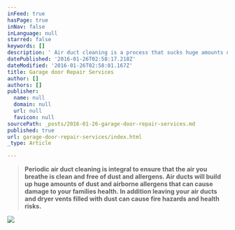 ```yaml
---
inFeed: true
hasPage: true
inNav: false
inLanguage: null
starred: false
keywords: []
description: ' Air duct cleaning is a process that sucks huge amounts of dust and allergen buildup from your ventilation system.  The process involves utilizing industrial high powered vacuum systems to pull out all of the unwanted dust buildup from your vents. Fresh us. Air will also offer preventative maintenance solutions such as UV light installations which destroy dust and allergens before they can build up.  Air duct cleaning is integral to the environment of your home, the air that you breathe, and is also important to prevent fire hazards.'
datePublished: '2016-01-26T02:58:17.218Z'
dateModified: '2016-01-26T02:58:01.167Z'
title: Garage door Repair Services
author: []
authors: []
publisher:
  name: null
  domain: null
  url: null
  favicon: null
sourcePath: _posts/2016-01-26-garage-door-repair-services.md
published: true
url: garage-door-repair-services/index.html
_type: Article

---
```

[][0]

> **Periodic air duct cleaning is integral to ensure that the air you breathe is clean and free of dust and allergens. Air ducts will build up huge amounts of dust and airborne allergens that can cause damage to your families health.  In addition leaving your air ducts and dryer vents filled with dust can cause fire hazards and health risks.**

![](https://the-grid-user-content.s3-us-west-2.amazonaws.com/cce14d5c-b75e-47d0-b24a-169fae375927.jpg)

[0]: http://www.freshusair.com/#!air-duct-cleaning/c6g3